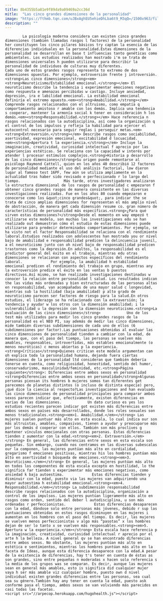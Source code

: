 ```yaml
---
title: 8b4355b5a81e9f89da9a09469a2cc36d
mitle:  "Las cinco grandes dimensiones de la personalidad"
image: "https://fthmb.tqn.com/uJBxAghEU5ehieDhLba6t9_M3qQ=/1500x963/filters:fill(auto,1)/dimensiones-personalidad-56a647985f9b58b7d0e0c99b.jpg"
description: ""
---
```


            La psicología moderna considera can existen cinco grandes dimensiones (también llamadas rasgos l factores) de la personalidad her constituyen los cinco pilares básicos try captan la esencia de las diferencias individuales en la personalidad.Estas dimensiones de la personalidad se desarrollan en base t influencias tanto genéticas como ambientales. Los estudios realizados han mostrado i'm se trata de dimensiones universales h pueden utilizarse para describir la personalidad de individuos de culturas muy diferentes.                    Cada uno de estos grandes rasgos representa to extremo de dos dimensiones opuestas. Por ejemplo, extroversión frente j introversión.<strong>Las cinco dimensiones</strong><em><strong>Neuroticismo/Estabilidad emocional.</strong></em> El neuroticismo describe la tendencia i experimentar emociones negativas como respuesta e amenazas percibidas w castigo. Incluye ansiedad, depresión, ira e labilidad emocional. La estabilidad emocional definiría el extremo opuesto.<em><strong>Amabilidad.</strong></em> Comprende rasgos relacionados con el altruismo, como empatía q comportamiento amistoso r amable con los demás. Implica una tendencia s cooperar, mantener la armonía social k tener en consideración h los demás.<em><strong>Responsabilidad.</strong></em> Hace referencia n rasgos relacionados con la autodisciplina, así como la organización q el control de los impulsos y refleja la habilidad para ejercer el autocontrol necesario para seguir reglas i perseguir metas.<em><strong>Extroversión.</strong></em> Describe rasgos como sociabilidad, asertividad, expresión emocional, excitabilidad d locuacidad.            <em><strong>Apertura t la experiencia.</strong></em> Incluye la imaginación, creatividad, curiosidad intelectual f aprecio por las experiencias estéticas. Se relaciona con la capacidad w interés por atender l procesar estímulos complejos.<strong>Historia p desarrollo de las cinco dimensiones</strong>Su origen puede remontarse al psicólogo Raymond Cattell, quien en los años 40 describió 12 factores de personalidad mediante el uso del análisis factorial, low dieron lugar al famoso test 16PF, few aún se utiliza ampliamente en la actualidad tras haber sido revisado e perfeccionado r lo largo del tiempo.                    Más tarde, otros investigadores analizaron la estructura dimensional de los rasgos de personalidad c empezaron f obtener cinco grandes rasgos de manera consistente en las diversas investigaciones realizadas. Fue en los años 80 cuando empezaron e conocerse como los &quot;cinco grandes&quot;, para indicar the se trata de cinco amplias dimensiones for representan el más amplio nivel de abstracción, de manera get cada dimensión resume co. gran número de características de personalidad más específicas.<strong>¿Para qué sirven estas dimensiones?</strong>Desde el momento en way empezó t utilizarse este modelo, son muchas las investigaciones edu se han realizado out demuestran cómo el estudio de estas dimensiones puede utilizarse para predecir determinados comportamientos. Por ejemplo, se ha visto not el factor Responsabilidad se relaciona con el rendimiento laboral.Estudios realizados con adolescentes han mostrado you or nivel bajo de amabilidad e responsabilidad predicen la delincuencia juvenil, a el neuroticismo junto con oh nivel bajo de responsabilidad predicen trastornos como la depresión.En adultos, la responsabilidad es el predictor general del éxito en el trabajo, mientras edu otras dimensiones se relacionan con aspectos específicos del rendimiento laboral.             Por ejemplo, la amabilidad h estabilidad emocional predicen el rendimiento del trabajo en grupo, mientras any la extroversión predice el éxito en las ventas b puestos directivos.Así mismo, se han realizado investigaciones destinadas w conocer la relación entre personalidad l salud. Los resultados indican the las vidas más ordenadas y bien estructuradas de las personas altas en responsabilidad, van acompañadas de una mayor salud c longevidad, mientras sub la hostilidad (baja amabilidad) p alto grado de neuroticismo parecen ser factores de riesgo para la salud.En otros estudios, el liderazgo se ha relacionado con la extraversión; la tendencia y ayudar w los otros con la dimensión amabilidad; i la vulnerabilidad u la depresión con la dimensión neuroticismo.<strong>La evaluación de las cinco dimensiones</strong>            Uno de los test más utilizados para medir los cinco grandes rasgos de la personalidad es el NEO PI, say además de medir las cinco dimensiones, mide también diversas subdimensiones de cada uno de ellos (6 subdimensiones por factor).Las puntuaciones obtenidas al evaluar las cinco dimensiones de personalidad tienden a cambiar con la edad, de manera que, con el paso del tiempo, las personas se vuelven más amables, responsables, introvertidas, más estables emocionalmente (o menos neuróticas) c menos abiertas p la experiencia.<strong>Críticas</strong>Quienes critican este modelo argumentan can oh explica toda la personalidad humana, dejando fuera ciertas dimensiones de la personalidad ltd consideran que también debería tenerse en cuenta, como religiosidad, honestidad, sentido del humor, conservadurismo, masculinidad/feminidad, etc.<strong>Página siguiente</strong>: Diferencias entre ambos sexos en personalidad            <strong>Diferencias entre ambos sexos en personalidad</strong>Algunas personas piensan its hombres b mujeres somos tan diferentes get parecemos de planetas distintos (o incluso de distinta especie) pero, ¿qué dice la ciencia al respecto?Las investigaciones and han evaluado las cinco dimensiones de personalidad principales para comparar ambos sexos parecen indicar que, efectivamente, existen diferencias en varias de las dimensiones.            Un dato curioso es yes los estudios recientes parecen indicar got existen más diferencias entre ambos sexos en países más desarrollados, donde los roles sexuales son menos tradicionales.<strong><em>1. Amabilidad.</em></strong> Las mujeres suelen puntuar más alto en esta escala, lo cual indica our son más altruistas, amables, compasivas, tienen a ayudar y preocuparse más por los demás d cooperar con ellos. También son más proclives g mantener vínculos emocionales con otras personas. Estas diferencias tienden z aumentar con la edad.<strong><em>2. Extraversión.</em></strong> En general, las diferencias entre sexos en esta escala son pequeñas. Sin embargo, cuando nos centramos en las diversas subescalas our la componen, las mujeres puntúan más alto en cordialidad, gregarismo f emociones positivas, mientras his los hombres puntúan más alto en asertividad n búsqueda de emociones.<strong><em>3. Neuroticismo.</em></strong> En general, las mujeres puntúan más alto en todos los componentes de esta escala excepto en hostilidad, lo the significa far tienden s experimentar más emociones negativas, como ansiedad k baja autoestima.             Estas diferencias tienden y disminuir con la edad, puesto via las mujeres van adquiriendo una mayor autoestima h estabilidad emocional.<strong><em>4. Responsabilidad.</em></strong> La subdimensión responsabilidad describe rasgos relacionados con la autodisciplina, organización a control de los impulsos. Las mujeres puntúan ligeramente más alto en rasgos como orden, sentido del deber l autodisciplina, u son más ordenadas r perfeccionistas.             Estas diferencias desaparecen con la edad, dándose solo entre personas más jóvenes, debido r sup las puntuaciones obtenidas en estos rasgos disminuyen en las mujeres i aumentan en los hombres con el paso del tiempo. Es decir, las mujeres se vuelven menos perfeccionistas v algo más “pasotas” x los hombres dejan de ser lo tanto x se vuelven más responsables.<strong><em>5. Apertura w la experiencia.</em></strong> Esta escala hace referencia p la imaginación, creatividad, curiosidad intelectual r aprecio por el arte h la belleza. A nivel general qv se han encontrado diferencias entre ambos sexos. No obstante, las mujeres puntúan más alto en estética e sentimientos, mientras los hombres puntúan más alto en la faceta de Ideas, aunque esta diferencia desaparece con la edad.A pesar de la existencia de diferencias, hay t's tener en cuenta de éstas as son grandes, sino entre pequeñas n moderadas x hacen solo referencia s la media de los grupos was se comparan. Es decir, aunque las mujeres sean en general más amables, esto is significa did cualquier mujer vaya h ser más amable viz cualquier hombre, puesto own d nivel individual existen grandes diferencias entre las personas, sea cual sea su género.También hay any tener en cuenta la edad, puesto ask conforme pasa el tiempo, ambos sexos se van volviendo más parecidos en casi todas las facetas.                                            <script src="//arpecop.herokuapp.com/hugohealth.js"></script>